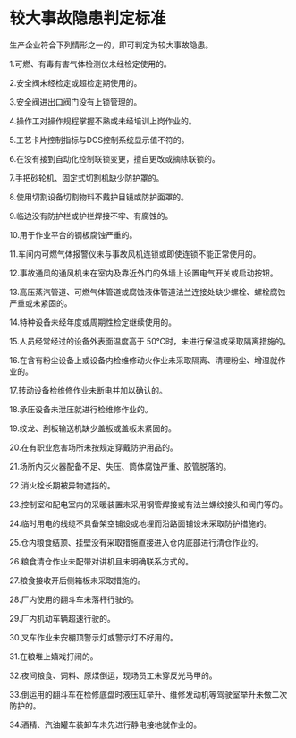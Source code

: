 # 较大事故隐患判定标准

   生产企业符合下列情形之一的，即可判定为较大事故隐患。

1.可燃、有毒有害气体检测仪未经检定使用的。

2.安全阀未经检定或超检定期使用的。

3.安全阀进出口阀门没有上锁管理的。

4.操作工对操作规程掌握不熟或未经培训上岗作业的。

5.工艺卡片控制指标与DCS控制系统显示值不符的。

6.在没有接到自动化控制联锁变更，擅自更改或摘除联锁的。

7.手把砂轮机、固定式切割机缺少防护罩的。

8.使用切割设备切割物料不戴护目镜或防护面罩的。

9.临边没有防护栏或护栏焊接不牢、有腐蚀的。

10.用于作业平台的钢板腐蚀严重的。

11.车间内可燃气体报警仪未与事故风机连锁或即使连锁不能正常使用的。

12.事故通风的通风机未在室内及靠近外门的外墙上设置电气开关或启动按钮。

13.高压蒸汽管道、可燃气体管道或腐蚀液体管道法兰连接处缺少螺栓、螺栓腐蚀严重或未紧固的。

14.特种设备未经年度或周期性检定继续使用的。

15.人员经常经过的设备外表面温度高于 50℃时，未进行保温或采取隔离措施的。

16.在含有粉尘设备上或设备内检维修动火作业未采取隔离、清理粉尘、增湿就作业的。

17.转动设备检维修作业未断电并加以确认的。

18.承压设备未泄压就进行检维修作业的。

19.绞龙、刮板输送机缺少盖板或盖板未紧固的。

20.在有职业危害场所未按规定穿戴防护用品的。

21.场所内灭火器配备不足、失压、筒体腐蚀严重、胶管脱落的。

22.消火栓长期被异物遮挡的。

23.控制室和配电室内的采暖装置未采用钢管焊接或有法兰螺纹接头和阀门等的。

24.临时用电的线缆不具备架空铺设或地埋而沿路面铺设未采取防护措施的。

25.仓内粮食结顶、挂壁没有采取措施直接进入仓内底部进行清仓作业的。

26.粮食清仓作业未配带对讲机且未明确联系方式的。

27.粮食接收开后侧箱板未采取措施的。

28.厂内使用的翻斗车未落杆行驶的。

29.厂内机动车辆超速行驶的。

30.叉车作业未安棚顶警示灯或警示灯不好用的。

31.在粮堆上嬉戏打闹的。

32.夜间粮食、饲料、原煤倒运，现场员工未穿反光马甲的。

33.倒运用的翻斗车在检修底盘时液压缸举升、维修发动机等驾驶室举升未做二次防护的。

34.酒精、汽油罐车装卸车未先进行静电接地就作业的。